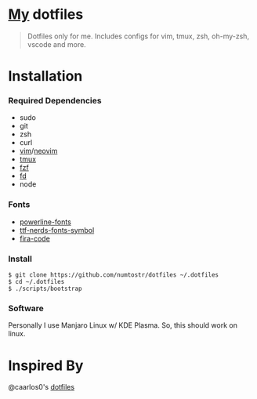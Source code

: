 # [My](https://github.com/numToStr) dotfiles

> Dotfiles only for me. Includes configs for vim, tmux, zsh, oh-my-zsh, vscode and more.

# Installation

### Required Dependencies

- sudo
- git
- zsh
- curl
- [vim](https://github.com/vim/vim)/[neovim](https://github.com/neovim/neovim)
- [tmux](https://github.com/tmux/tmux)
- [fzf](https://github.com/junegunn/fzf)
- [fd](https://github.com/sharkdp/fd)
- node

### Fonts

- [powerline-fonts](https://github.com/powerline/fonts)
- [ttf-nerds-fonts-symbol](https://www.archlinux.org/packages/community/x86_64/ttf-nerd-fonts-symbols/)
- [fira-code](https://github.com/tonsky/firacode)

### Install

```
$ git clone https://github.com/numtostr/dotfiles ~/.dotfiles
$ cd ~/.dotfiles
$ ./scripts/bootstrap
```

### Software

Personally I use Manjaro Linux w/ KDE Plasma. So, this should work on linux.

# Inspired By

@caarlos0's [dotfiles](https://github.com/caarlos0/dotfiles)
